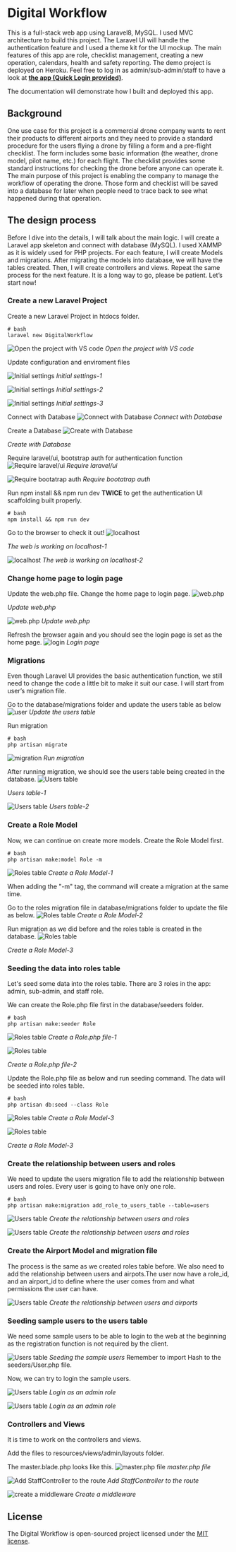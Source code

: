 # Digital Workflow

This is a full-stack web app using Laravel8, MySQL. I used MVC architecture to build this project. The Laravel UI will handle the authentication feature and I used a theme kit for the UI mockup. The main features of this app are role, checklist management, creating a new operation, calendars, health and safety reporting. The demo project is deployed on Heroku. Feel free to log in as admin/sub-admin/staff to have a look at **[the app (Quick Login provided)](http://digitalworkflow.herokuapp.com/)**.

The documentation will demonstrate how I built and deployed this app.

## Background

One use case for this project is a commercial drone company wants to rent their products to different airports and they need to provide a standard procedure for the users flying a drone by filling a form and a pre-flight checklist. The form includes some basic information (the weather, drone model, pilot name, etc.) for each flight. The checklist provides some standard instructions for checking the drone before anyone can operate it. The main purpose of this project is enabling the company to manage the workflow of operating the drone. Those form and checklist will be saved into a database for later when people need to trace back to see what happened during that operation.

## The design process

Before I dive into the details, I will talk about the main logic. I will create a Laravel app skeleton and connect with database (MySQL). I used XAMMP as it is widely used for PHP projects. For each feature, I will create Models and migrations. After migrating the models into database, we will have the tables created. Then, I will create controllers and views. Repeat the same process for the next feature. It is a long way to go, please be patient.
Let’s start now!

### Create a new Laravel Project

Create a new Laravel Project in htdocs folder.

```
# bash
laravel new DigitalWorkflow
```
![Open the project with VS code](/img/12-2.openProjectVScode.PNG)
*Open the project with VS code*

Update configuration and enviroment files

![Initial settings](/img/12-3.initSetting.PNG)
*Initial settings-1*

![Initial settings](/img/12-4.env.PNG)
*Initial settings-2*

![Initial settings](/img/12-5.timezone.PNG)
*Initial settings-3*

Connect with Database
![Connect with Database](/img/12-6.dbSetting.PNG)
*Connect with Database*

Create a Database
![Create with Database](/img/12-7.createDB.PNG)

*Create with Database*

Require laravel/ui, bootstrap auth for authentication function
![Require laravel/ui](/img/12-8-1.instalUI.PNG)
*Require laravel/ui*

![Require bootatrap auth](/img/12-8-2.instalUI.PNG)
*Require bootatrap auth*

Run npm install && npm run dev **TWICE** to get the authentication UI scaffolding built properly.

```
# bash
npm install && npm run dev
```

Go to the browser to check it out!
![localhost](/img/12-9-1.localhost.PNG)  

*The web is working on localhost-1*

![localhost](/img/12-9-2.localhost.PNG)
*The web is working on localhost-2*

### Change home page to login page
Update the web.php file. Change the home page to login page.
![web.php](/img/12-10-1.routelogin.PNG)

*Update web.php*

![web.php](/img/12-10-2.routelogin.PNG)
*Update web.php*

Refresh the browser again and you should see the login page is set as the home page.
![login](/img/12-10-3.routelogin.PNG)
*Login page*

### Migrations
Even though Laravel UI provides the basic authentication function, we still need to change the code a little bit to make it suit our case. I will start from user’s migration file.

Go to the database/migrations folder and update the users table as below
![user](/img/12-11-1.userMigration.PNG)
*Update the users table*

Run migration

```
# bash
php artisan migrate
```

![migration](/img/12-11-2.userMigration.PNG)
*Run migration*

After running migration, we should see the users table being created in the database.
![Users table](/img/12-11-3.userMigration.PNG)

*Users table-1*

![Users table](/img/12-11-4.userMigration.PNG)
*Users table-2*

### Create a Role Model
Now, we can continue on create more models.
Create the Role Model first.

```
# bash
php artisan make:model Role -m
```

![Roles table](/img/12-11-5.userMigration.PNG)
*Create a Role Model-1*

When adding the "-m" tag, the command will create a migration at the same time.

Go to the roles migration file in database/migrations folder to update the file as below.
![Roles table](/img/12-11-6.userMigration.PNG)
*Create a Role Model-2*

Run migration as we did before and the roles table is created in the database.
![Roles table](/img/12-11-7.userMigration.PNG)

*Create a Role Model-3*

### Seeding the data into roles table
Let's seed some data into the roles table. There are 3 roles in the app: admin, sub-admin, and staff role.

We can create the Role.php file first in the database/seeders folder.


```
# bash
php artisan make:seeder Role
```

![Roles table](/img/12-11-8.userMigration.PNG)
*Create a Role.php file-1*

![Roles table](/img/12-11-9.userMigration.PNG)

*Create a Role.php file-2*

Update the Role.php file as below and run seeding command. The data will be seeded into roles table.

```
# bash
php artisan db:seed --class Role
```

![Roles table](/img/12-11-10.userMigration.PNG)
*Create a Role Model-3*


![Roles table](/img/12-11-11.userMigration.PNG)

*Create a Role Model-3*

### Create the relationship between users and roles
We need to update the users migration file to add the relationship between users and roles. Every user is going to have only one role.

```
# bash
php artisan make:migration add_role_to_users_table --table=users
```

![Users table](/img/12-11-12.userMigration.PNG)
*Create the relationship between users and roles*

![Users table](/img/12-11-13.userMigration.PNG)
*Create the relationship between users and roles*

### Create the Airport Model and migration file
The process is the same as we created roles table before. We also need to add the relationship between users and airpots.The user now have a role_id, and an airport_id to define where the user comes from and what permissions the user can have.

![Users table](/img/12-11-14.userMigration.PNG)
*Create the relationship between users and airports*

### Seeding sample users to the users table
We need some sample users to be able to login to the web at the beginning as the registration function is not required by the client.

![Users table](/img/12-11-15.userMigration.PNG)
*Seeding the sample users*
Remember to import Hash to the seeders/User.php file.

Now, we can try to  login the sample users.

![Users table](/img/12-11-16.userMigration.PNG)
*Login as an admin role*

![Users table](/img/12-11-17.userMigration.PNG)
*Login as an admin role*

### Controllers and Views
It is time to work on the controllers and views.

Add the files to resources/views/admin/layouts folder.

The master.blade.php looks like this.
![master.php file](/img/12-12.master.PNG)
*master.php file*

![Add StaffController to the route](/img/12-13-1.staffController.PNG)
*Add StaffController to the route*

![create a middleware](/img/12-14.middleware.PNG)
*Create a middleware*

## License

The Digital Workflow is open-sourced project licensed under the [MIT license](https://opensource.org/licenses/MIT).
